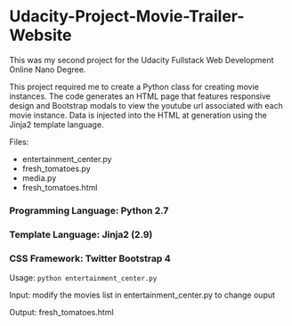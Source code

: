 # Udacity-Project-Movie-Trailer-Website
This was my second project for the Udacity Fullstack Web Development Online Nano Degree.

This project required me to create a Python class for creating movie instances. The code generates an HTML page that features
responsive design and Bootstrap modals to view the youtube url associated with each movie instance. Data is injected into the HTML at generation using the Jinja2 template language.

Files:
* entertainment_center.py
* fresh_tomatoes.py
* media.py
* fresh_tomatoes.html
       
### Programming Language: Python 2.7
### Template Language: Jinja2 (2.9)
### CSS Framework: Twitter Bootstrap 4

Usage: `python entertainment_center.py`

Input: modify the movies list in entertainment_center.py to change ouput

Output: fresh_tomatoes.html
